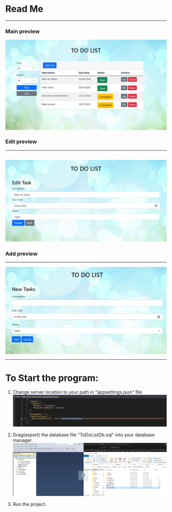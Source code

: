 # Read Me

---

### Main preview

![alt text](ToDoList/wwwroot/images/main_preview.jpg)

### Edit preview

---

## ![alt text](ToDoList/wwwroot/images/edit_preview.jpg)

### Add preview

---

![alt text](ToDoList/wwwroot/images/add_preview.jpg)

---

# To Start the program:

1. Change server location to your path in "appsettings.json" file
   ![alt text](ToDoList/wwwroot/images/server_path.jpg)

2. Drag(export) the database file "ToDoListDb.sql" into your database manager.
   ![alt text](ToDoList/wwwroot/images/drag_database.jpg)
3. Run the project.
